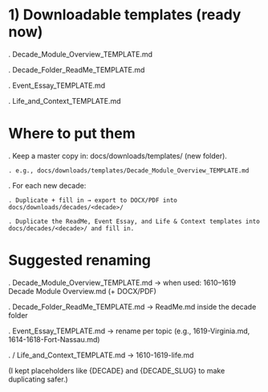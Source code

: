 # 1) Downloadable templates (ready now)

. Decade_Module_Overview_TEMPLATE.md

. Decade_Folder_ReadMe_TEMPLATE.md

. Event_Essay_TEMPLATE.md

. Life_and_Context_TEMPLATE.md

# Where to put them

. Keep a master copy in: docs/downloads/templates/ (new folder).

    . e.g., docs/downloads/templates/Decade_Module_Overview_TEMPLATE.md

. For each new decade:

    . Duplicate + fill in → export to DOCX/PDF into docs/downloads/decades/<decade>/

    . Duplicate the ReadMe, Event Essay, and Life & Context templates into docs/decades/<decade>/ and fill in.

# Suggested renaming

. Decade_Module_Overview_TEMPLATE.md → when used: 1610–1619 Decade Module Overview.md (+ DOCX/PDF)

. Decade_Folder_ReadMe_TEMPLATE.md → ReadMe.md inside the decade folder

. Event_Essay_TEMPLATE.md → rename per topic (e.g., 1619-Virginia.md, 1614-1618-Fort-Nassau.md)

. / Life_and_Context_TEMPLATE.md → 1610-1619-life.md

(I kept placeholders like {DECADE} and {DECADE_SLUG} to make duplicating safer.)
